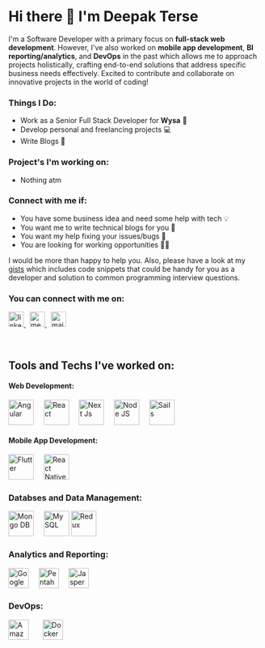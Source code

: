 # Hi there 👋 I'm Deepak Terse

I'm a Software Developer with a primary focus on **full-stack web development**. However, I've also worked on **mobile app development**, **BI reporting/analytics**, and **DevOps** in the past which allows me to approach projects holistically, crafting end-to-end solutions that address specific business needs effectively. Excited to contribute and collaborate on innovative projects in the world of coding!

### Things I Do:

- Work as a Senior Full Stack Developer for **Wysa** 🏢
- Develop personal and freelancing projects 💻
- Write Blogs 📝

### Project's I'm working on:
- Nothing atm

### Connect with me if:

- You have some business idea and need some help with tech 💡
- You want me to write technical blogs for you 📝
- You want my help fixing your issues/bugs 🐞
- You are looking for working opportunities 👨‍💻

I would be more than happy to help you. Also, please have a look at my <a href="https://gist.github.com/deepak-terse">gists</a> which includes code snippets that could be handy for you as a developer and solution to common programming interview questions.

### You can connect with me on:
<p>
  <a href="https://www.linkedin.com/in/deepak-terse/">
    <img alt="linkedin" src="https://cdn.iconscout.com/icon/free/png-512/linkedin-circle-1868976-1583140.png" height="30"/>  
  </a>&nbsp;
  <a href="https://medium.com/@iamdeepakterse">
    <img alt="medium" src="https://www.asynsis.com/wp-content/uploads/2017/03/medium.png" height="30"/>  
  </a>&nbsp;
  <a href="mailto:iamdeepakterse@gmail.com">
    <img alt="mail" src="https://www.cincyredbike.org/wp-content/uploads/2017/10/email.png" height="30"/>  
  </a>
</p>

<br/>

## Tools and Techs I've worked on:

#### Web Development: 

<p>  
  <img alt="Angular" src="https://angular.io/assets/images/logos/angular/angular.png" height="50"/>&nbsp;&nbsp;&nbsp;&nbsp;
  <img alt="React" src="https://cdn4.iconfinder.com/data/icons/logos-3/600/React.js_logo-512.png" height="50"/>&nbsp;&nbsp;&nbsp;&nbsp;
  <img alt="Next Js" src="https://images.ctfassets.net/hb3id6ag4raq/6NcXL0fTlSXR9tVL14LYJ/c6a2a3dea44cbf46826cd6d5596b5797/apple-touch-icon.png" height="50"/>&nbsp;&nbsp;&nbsp;&nbsp;
  <img alt="Node JS" src="https://seeklogo.com/images/N/nodejs-logo-FBE122E377-seeklogo.com.png" height="50"/>&nbsp;&nbsp;&nbsp;&nbsp;
  <img alt="Sails" src="https://deepak-terse.github.io/assets/images/resume/web/sails.png" height="50"/>
</p>

#### Mobile App Development:

<p>
  <img alt="Flutter" src="https://img.stackshare.io/service/7180/flutter-mark-square-100.png" height="50"/>&nbsp;&nbsp;&nbsp;&nbsp;
  <img alt="React Native" src="https://cdn4.iconfinder.com/data/icons/logos-3/600/React.js_logo-512.png" height="50"/>
</p>

### Databses and Data Management:

<p>
  <img alt="Mongo DB" src="https://www.servernoobs.com/wp-content/uploads/2016/01/mongodb-logo-1.png" height="50"/>&nbsp;&nbsp;&nbsp;&nbsp;
  <img alt="My SQL" src="https://deepak-terse.github.io/assets/images/resume/database/sql.png" height="50"/>
  <img alt="Redux" src="https://deepak-terse.github.io/assets/images/resume/database/redux.png" height="50"/>
</p>


### Analytics and Reporting:

<p>
  <img alt="Google Analytics" src="https://deepak-terse.github.io/assets/images/resume/data/google.png" height="40"/>&nbsp;&nbsp;&nbsp;&nbsp;
  <img alt="Pentaho ETL" src="https://deepak-terse.github.io/assets/images/resume/data/pentaho.png" height="40"/>&nbsp;&nbsp;&nbsp;&nbsp;
  <img alt="Jasper Reports" src="https://deepak-terse.github.io/assets/images/resume/data/jaspersoft.png" height="40"/>
</p>

### DevOps:

<p>
  <img alt="Amazon Web Services" src="https://deepak-terse.github.io/assets/images/resume/solution/awws.png" height="40"/>&nbsp;&nbsp;&nbsp;&nbsp;&nbsp;&nbsp;
  <img alt="Docker" src="https://deepak-terse.github.io/assets/images/resume/solution/docker.png" height="40"/>
</p>
